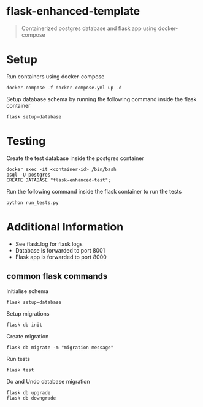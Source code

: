 # flask-enhanced-template

> Containerized postgres database and flask app using docker-compose

# Setup

Run containers using docker-compose

```commandline
docker-compose -f docker-compose.yml up -d
```

Setup database schema by running the following command inside the flask container

```commandline
flask setup-database
```

# Testing

Create the test database inside the postgres container

```commandline
docker exec -it <container-id> /bin/bash
psql -U postgres
CREATE DATABASE "flask-enhanced-test";
```

Run the following command inside the flask container to run the tests

```commandline
python run_tests.py
```

# Additional Information

- See flask.log for flask logs
- Database is forwarded to port 8001
- Flask app is forwarded to port 8000

## common flask commands

Initialise schema

```commandline
flask setup-database
```

Setup migrations

```commandline
flask db init
```

Create migration

```commandline
flask db migrate -m "migration message"
```

Run tests

```commandline
flask test
```

Do and Undo database migration

```commandline
flask db upgrade
flask db downgrade
```
